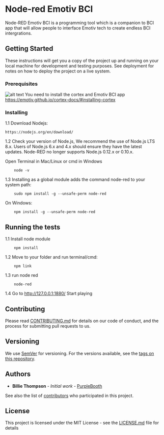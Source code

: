 # Node-red Emotiv BCI

Node-RED Emotiv BCI is a programming tool which is a companion to BCI app that will allow people to interface Emotiv tech to create endless BCI intergrations.

## Getting Started

These instructions will get you a copy of the project up and running on your local machine for development and testing purposes. See deployment for notes on how to deploy the project on a live system.

### Prerequisites
![alt text](https://www.emotiv.com/wp-content/uploads/2018/05/cortex-overview-diagram.png)
You need to install the cortex and Emotiv BCI app
https://emotiv.github.io/cortex-docs/#installing-cortex

### Installing

1.1 Download Nodejs:
```
https://nodejs.org/en/download/
```

1.2 Check your version of Node.js, We recommend the use of Node.js LTS 8.x. Users of Node.js 6.x and 4.x should ensure they have the latest updates. Node-RED no longer supports Node.js 0.12.x or 0.10.x.

Open Terminal in Mac/Linux or cmd in Windows
```
 	node -v
```

1.3 Installing as a global module adds the command node-red to your system path:
```
	sudo npm install -g --unsafe-perm node-red
```

On Windows:

```
	npm install -g --unsafe-perm node-red
```

## Running the tests
1.1 Install node module
```
	npm install
```

1.2 Move to your folder and run terminal/cmd:
```
	npm link
```

1.3 run node red
```
	node-red
```

1.4 Go to http://127.0.0.1:1880/ Start playing



## Contributing

Please read [CONTRIBUTING.md](https://gist.github.com/PurpleBooth/b24679402957c63ec426) for details on our code of conduct, and the process for submitting pull requests to us.

## Versioning

We use [SemVer](http://semver.org/) for versioning. For the versions available, see the [tags on this repository](https://github.com/your/project/tags). 

## Authors

* **Billie Thompson** - *Initial work* - [PurpleBooth](https://github.com/PurpleBooth)

See also the list of [contributors](https://github.com/your/project/contributors) who participated in this project.

## License

This project is licensed under the MIT License - see the [LICENSE.md](LICENSE.md) file for details



